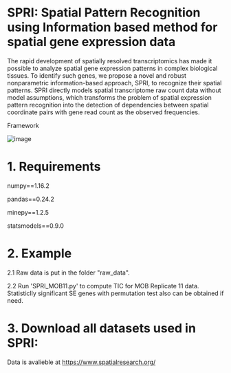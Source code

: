 # SPRI: Spatial Pattern Recognition using Information based method for spatial gene expression data 

The rapid development of spatially resolved transcriptomics has made it possible to analyze spatial gene expression patterns in complex biological tissues. To identify such genes, we propose a novel and robust nonparametric information-based approach, SPRI, to recognize their spatial patterns. SPRI directly models spatial transcriptome raw count data without model assumptions, which transforms the problem of spatial expression pattern recognition into the detection of dependencies between spatial coordinate pairs with gene read count as the observed frequencies. 

Framework

![image](https://github.com/xiaoyeye/SPRI/tree/main/figure/figure1.png)


# 1. Requirements 

numpy==1.16.2

pandas==0.24.2

minepy==1.2.5

statsmodels==0.9.0


# 2. Example

2.1 Raw data is put in the folder "raw_data".

2.2 Run 'SPRI_MOB11.py' to compute TIC for MOB Replicate 11 data. Statisticlly significant SE genes with permutation test also can be obtained if need.


# 3. Download all datasets used in SPRI:

Data is avalieble at https://www.spatialresearch.org/ 

